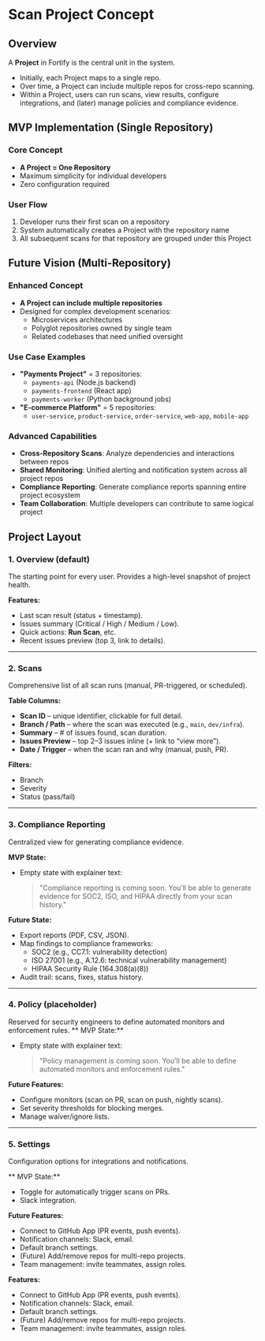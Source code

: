 # Scan Project Concept

## Overview

A **Project** in Fortify is the central unit in the system.  
- Initially, each Project maps to a single repo.  
- Over time, a Project can include multiple repos for cross-repo scanning.  
- Within a Project, users can run scans, view results, configure integrations, and (later) manage policies and compliance evidence.  


## MVP Implementation (Single Repository)

### Core Concept
- **A Project = One Repository**
- Maximum simplicity for individual developers
- Zero configuration required

### User Flow
1. Developer runs their first scan on a repository
2. System automatically creates a Project with the repository name
3. All subsequent scans for that repository are grouped under this Project

## Future Vision (Multi-Repository)

### Enhanced Concept
- **A Project can include multiple repositories**
- Designed for complex development scenarios:
  - Microservices architectures
  - Polyglot repositories owned by single team
  - Related codebases that need unified oversight

### Use Case Examples
- **"Payments Project"** = 3 repositories:
  - `payments-api` (Node.js backend)
  - `payments-frontend` (React app)
  - `payments-worker` (Python background jobs)
- **"E-commerce Platform"** = 5 repositories:
  - `user-service`, `product-service`, `order-service`, `web-app`, `mobile-app`

### Advanced Capabilities
- **Cross-Repository Scans**: Analyze dependencies and interactions between repos
- **Shared Monitoring**: Unified alerting and notification system across all project repos
- **Compliance Reporting**: Generate compliance reports spanning entire project ecosystem
- **Team Collaboration**: Multiple developers can contribute to same logical project

## Project Layout

### 1. Overview (default)
The starting point for every user. Provides a high-level snapshot of project health.

**Features:**
- Last scan result (status + timestamp).
- Issues summary (Critical / High / Medium / Low).
- Quick actions: **Run Scan**, etc.
- Recent issues preview (top 3, link to details).

---

### 2. Scans
Comprehensive list of all scan runs (manual, PR-triggered, or scheduled).

**Table Columns:**
- **Scan ID** – unique identifier, clickable for full detail.
- **Branch / Path** – where the scan was executed (e.g., `main`, `dev/infra`).
- **Summary** – # of issues found, scan duration.
- **Issues Preview** – top 2–3 issues inline (+ link to “view more”).
- **Date / Trigger** – when the scan ran and why (manual, push, PR).

**Filters:**
- Branch
- Severity
- Status (pass/fail)

---

### 3. Compliance Reporting
Centralized view for generating compliance evidence.

**MVP State:**
- Empty state with explainer text:
  > "Compliance reporting is coming soon. You’ll be able to generate evidence for SOC2, ISO, and HIPAA directly from your scan history."

**Future State:**
- Export reports (PDF, CSV, JSON).
- Map findings to compliance frameworks:
  - SOC2 (e.g., CC7.1: vulnerability detection)
  - ISO 27001 (e.g., A.12.6: technical vulnerability management)
  - HIPAA Security Rule (164.308(a)(8))
- Audit trail: scans, fixes, status history.

---

### 4. Policy (placeholder)
Reserved for security engineers to define automated monitors and enforcement rules.
** MVP State:**
- Empty state with explainer text:
  > "Policy management is coming soon. You’ll be able to define automated monitors and enforcement rules."

**Future Features:**
- Configure monitors (scan on PR, scan on push, nightly scans).
- Set severity thresholds for blocking merges.
- Manage waiver/ignore lists.

---

### 5. Settings
Configuration options for integrations and notifications.

** MVP State:**
- Toggle for automatically trigger scans on PRs.
- Slack integration.

**Future Features:**
- Connect to GitHub App (PR events, push events).
- Notification channels: Slack, email.
- Default branch settings.
- (Future) Add/remove repos for multi-repo projects.
- Team management: invite teammates, assign roles.

**Features:**
- Connect to GitHub App (PR events, push events).
- Notification channels: Slack, email.
- Default branch settings.
- (Future) Add/remove repos for multi-repo projects.
- Team management: invite teammates, assign roles.


